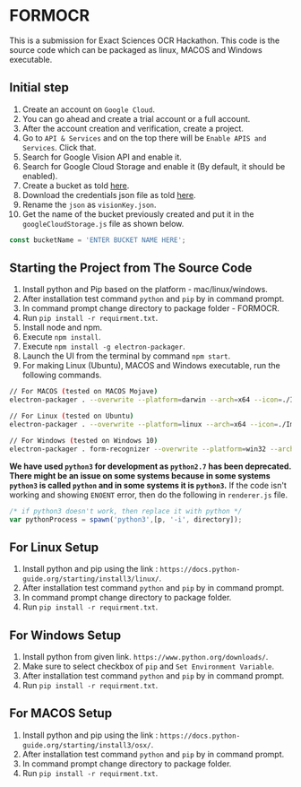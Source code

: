 
# FORMOCR

This is a submission for Exact Sciences OCR Hackathon. This code is the source code which can be packaged as linux, MACOS and Windows executable.

## Initial step
1. Create an account on `Google Cloud`.
2. You can go ahead and create a trial account or a full account.
3. After the account creation and verification, create a project.
4. Go to `API & Services` and on the top there will be `Enable APIS and Services`. Click that.
5. Search for Google Vision API and enable it.
6. Search for Google Cloud Storage and enable it (By default, it should be enabled).
7. Create a bucket as told [here](https://cloud.google.com/storage/docs/creating-buckets?authuser=1).
8. Download the credentials json file as told [here](https://cloud.google.com/iam/docs/creating-managing-service-account-keys).
9. Rename the `json` as `visionKey.json`.
10. Get the name of the bucket previously created and put it in the `googleCloudStorage.js` file as shown below.
```javascript
const bucketName = 'ENTER BUCKET NAME HERE';
```

## Starting the Project from The Source Code
1. Install python and Pip  based on the platform - mac/linux/windows.
2. After installation test command `python` and `pip` by in command prompt.
3. In command prompt change directory to package folder - FORMOCR.
4. Run `pip install -r requirment.txt`.
5. Install node and npm.
6. Execute `npm install`.
7. Execute `npm install -g electron-packager`.
8. Launch the UI from the terminal by command `npm start`.
9. For making Linux (Ubuntu), MACOS and Windows executable, run the following commands.
```bash
// For MACOS (tested on MACOS Mojave)
electron-packager . --overwrite --platform=darwin --arch=x64 --icon=./Images/icon.icns --prune=true --out=../release-mac

// For Linux (tested on Ubuntu)
electron-packager . --overwrite --platform=linux --arch=x64 --icon=./Images/icon.icns --prune=true --out=../release-linux

// For Windows (tested on Windows 10)
electron-packager . form-recognizer --overwrite --platform=win32 --arch=x64 --icon=./Images/icon.ico --prune=true --out=../release-win
```

**We have used `python3` for development as `python2.7` has been deprecated. There might be an issue on some systems because in some systems `python3` is called `python` and in some systems it is `python3`.** If the code isn't working and showing `ENOENT` error, then do the following in `renderer.js` file.
```javascript
/* if python3 doesn't work, then replace it with python */
var pythonProcess = spawn('python3',[p, '-i', directory]);
```

## For Linux Setup 
1. Install python and pip using the link : `https://docs.python-guide.org/starting/install3/linux/`.
2. After installation test command `python` and `pip` by in command prompt.
3. In command prompt change directory to package folder.
4. Run `pip install -r requirment.txt`.

## For Windows Setup
1. Install python from given link. `https://www.python.org/downloads/`.
2. Make sure to select checkbox of `pip` and `Set Environment Variable`.
3. After installation test command `python` and `pip` by in command prompt.
4. Run `pip install -r requirment.txt`.

## For MACOS Setup 
1. Install python  and pip using the link : `https://docs.python-guide.org/starting/install3/osx/`.
2. After installation test command `python` and `pip` by in command prompt.
3. In command prompt change directory to package folder.
4. Run `pip install -r requirment.txt`.
